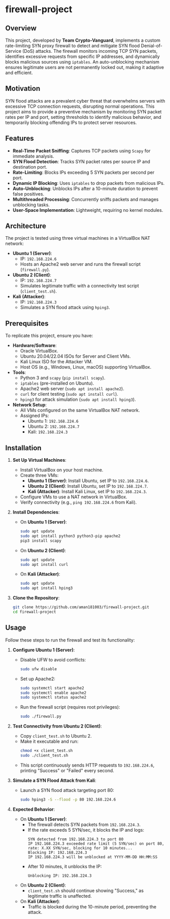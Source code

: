 # firewall-project

## Overview

This project, developed by **Team Crypto-Vanguard**, implements a custom rate-limiting SYN proxy firewall to detect and mitigate SYN flood Denial-of-Service (DoS) attacks. The firewall monitors incoming TCP SYN packets, identifies excessive requests from specific IP addresses, and dynamically blocks malicious sources using `iptables`. An auto-unblocking mechanism ensures legitimate users are not permanently locked out, making it adaptive and efficient.

## Motivation

SYN flood attacks are a prevalent cyber threat that overwhelms servers with excessive TCP connection requests, disrupting normal operations. This project aims to provide a preventive mechanism by monitoring SYN packet rates per IP and port, setting thresholds to identify malicious behavior, and temporarily blocking offending IPs to protect server resources.

## Features

- **Real-Time Packet Sniffing**: Captures TCP packets using `Scapy` for immediate analysis.
- **SYN Flood Detection**: Tracks SYN packet rates per source IP and destination port.
- **Rate-Limiting**: Blocks IPs exceeding 5 SYN packets per second per port.
- **Dynamic IP Blocking**: Uses `iptables` to drop packets from malicious IPs.
- **Auto-Unblocking**: Unblocks IPs after a 10-minute duration to prevent false positives.
- **Multithreaded Processing**: Concurrently sniffs packets and manages unblocking tasks.
- **User-Space Implementation**: Lightweight, requiring no kernel modules.

## Architecture

The project is tested using three virtual machines in a VirtualBox NAT network:

- **Ubuntu 1 (Server)**:  
  - IP: `192.168.224.6`  
  - Hosts an Apache2 web server and runs the firewall script (`firewall.py`).
- **Ubuntu 2 (Client)**:  
  - IP: `192.168.224.7`  
  - Simulates legitimate traffic with a connectivity test script (`client_test.sh`).
- **Kali (Attacker)**:  
  - IP: `192.168.224.3`  
  - Simulates a SYN flood attack using `hping3`.

## Prerequisites

To replicate this project, ensure you have:

- **Hardware/Software**:
  - Oracle VirtualBox.
  - Ubuntu 20.04/22.04 ISOs for Server and Client VMs.
  - Kali Linux ISO for the Attacker VM.
  - Host OS (e.g., Windows, Linux, macOS) supporting VirtualBox.
- **Tools**:
  - Python 3 and `scapy` (`pip install scapy`).
  - `iptables` (pre-installed on Ubuntu).
  - Apache2 web server (`sudo apt install apache2`).
  - `curl` for client testing (`sudo apt install curl`).
  - `hping3` for attack simulation (`sudo apt install hping3`).
- **Network Setup**:
  - All VMs configured on the same VirtualBox NAT network.
  - Assigned IPs:
    - Ubuntu 1: `192.168.224.6`
    - Ubuntu 2: `192.168.224.7`
    - Kali: `192.168.224.3`

## Installation

1. **Set Up Virtual Machines**:
   - Install VirtualBox on your host machine.
   - Create three VMs:
     - **Ubuntu 1 (Server)**: Install Ubuntu, set IP to `192.168.224.6`.
     - **Ubuntu 2 (Client)**: Install Ubuntu, set IP to `192.168.224.7`.
     - **Kali (Attacker)**: Install Kali Linux, set IP to `192.168.224.3`.
   - Configure VMs to use a NAT network in VirtualBox.
   - Verify connectivity (e.g., `ping 192.168.224.6` from Kali).

2. **Install Dependencies**:
   - On **Ubuntu 1 (Server)**:
     ```bash
     sudo apt update
     sudo apt install python3 python3-pip apache2
     pip3 install scapy
     ```
   - On **Ubuntu 2 (Client)**:
     ```bash
     sudo apt update
     sudo apt install curl
     ```
   - On **Kali (Attacker)**:
     ```bash
     sudo apt update
     sudo apt install hping3
     ```

3. **Clone the Repository**:
   ```bash
   git clone https://github.com/aman181003/firewall-project.git
   cd firewall-project
   ```

## Usage

Follow these steps to run the firewall and test its functionality:

1. **Configure Ubuntu 1 (Server)**:
   - Disable UFW to avoid conflicts:
     ```bash
     sudo ufw disable
     ```
   - Set up Apache2:
     ```bash
     sudo systemctl start apache2
     sudo systemctl enable apache2
     sudo systemctl status apache2
     ```
   - Run the firewall script (requires root privileges):
     ```bash
     sudo ./firewall.py
     ```

2. **Test Connectivity from Ubuntu 2 (Client)**:
   - Copy `client_test.sh` to Ubuntu 2.
   - Make it executable and run:
     ```bash
     chmod +x client_test.sh
     sudo ./client_test.sh
     ```
   - This script continuously sends HTTP requests to `192.168.224.6`, printing "Success" or "Failed" every second.

3. **Simulate a SYN Flood Attack from Kali**:
   - Launch a SYN flood attack targeting port 80:
     ```bash
     sudo hping3 -S --flood -p 80 192.168.224.6
     ```

4. **Expected Behavior**:
   - On **Ubuntu 1 (Server)**:
     - The firewall detects SYN packets from `192.168.224.3`.
     - If the rate exceeds 5 SYN/sec, it blocks the IP and logs:
       ```
       SYN detected from 192.168.224.3 to port 80
       IP 192.168.224.3 exceeded rate limit (5 SYN/sec) on port 80, rate: X.XX SYN/sec, blocking for 10 minutes...
       Blocking IP: 192.168.224.3
       IP 192.168.224.3 will be unblocked at YYYY-MM-DD HH:MM:SS
       ```
     - After 10 minutes, it unblocks the IP:
       ```
       Unblocking IP: 192.168.224.3
       ```
   - On **Ubuntu 2 (Client)**:
     - `client_test.sh` should continue showing "Success," as legitimate traffic is unaffected.
   - On **Kali (Attacker)**:
     - Traffic is blocked during the 10-minute period, preventing the attack.

